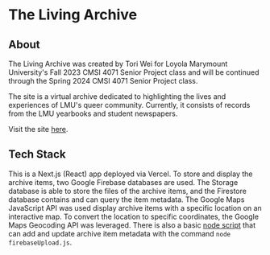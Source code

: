 # The Living Archive

## About

The Living Archive was created by Tori Wei for Loyola Marymount University's Fall 2023 CMSI 4071 Senior Project class and will be continued through the Spring 2024 CMSI 4071 Senior Project class.

The site is a virtual archive dedicated to highlighting the lives and experiences of LMU's queer community. Currently, it consists of records from the LMU yearbooks and student newspapers.

Visit the site [here](the-living-archive.vercel.app).

## Tech Stack

This is a Next.js (React) app deployed via Vercel. To store and display the archive items, two Google Firebase databases are used. The Storage database is able to store the files of the archive items, and the Firestore database contains and can query the item metadata. The Google Maps JavaScript API was used display archive items with a specific location on an interactive map. To convert the location to specific coordinates, the Google Maps Geocoding API was leveraged. There is also a basic [node script](https://github.com/toriwei/the-living-archive/blob/main/firebase/firebaseUpload.js) that can add and update archive item metadata with the command `node firebaseUpload.js`.
